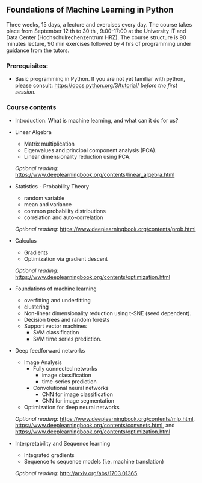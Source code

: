 ## Foundations of Machine Learning in Python
Three weeks, 15 days, a lecture and exercises every day. The course takes place from September 12 th  to 30 th , 9:00-17:00 at the University IT and Data Center (Hochschulrechenzentrum HRZ). The course structure is 90 minutes lecture, 90 min exercises followed by 4 hrs of programming under guidance from the tutors.

### Prerequisites:
- Basic programming in Python.
    If you are not yet familiar with python, please consult:
    https://docs.python.org/3/tutorial/
    *before the first session*.

### Course contents
- Introduction: What is machine learning, and what can it do for us?

- Linear Algebra
    - Matrix multiplication
    - Eigenvalues and principal component analysis (PCA).
    - Linear dimensionality reduction using PCA.

    *Optional reading*: https://www.deeplearningbook.org/contents/linear_algebra.html

- Statistics - Probability Theory
    - random variable
    - mean and variance
    - common probability distributions
    - correlation and auto-correlation

    *Optional reading*: https://www.deeplearningbook.org/contents/prob.html

- Calculus 
    - Gradients
    - Optimization via gradient descent

    *Optional reading*: https://www.deeplearningbook.org/contents/optimization.html

- Foundations of machine learning
    - overfitting and underfitting
    - clustering
    - Non-linear dimensionality reduction using t-SNE (seed dependent).
    - Decision trees and random forests
    - Support vector machines
        - SVM classification
        - SVM time series prediction.

- Deep feedforward networks
    - Image Analysis
        - Fully connected networks
            - image classification
            - time-series prediction
        - Convolutional neural networks
            - CNN for image classification
            - CNN for image segmentation
    - Optimization for deep neural networks

    *Optional reading*: https://www.deeplearningbook.org/contents/mlp.html,
    https://www.deeplearningbook.org/contents/convnets.html, and
    https://www.deeplearningbook.org/contents/optimization.html


- Interpretability and Sequence learning
    - Integrated gradients
    - Sequence to sequence models (i.e. machine translation)

    *Optional reading*: http://arxiv.org/abs/1703.01365

